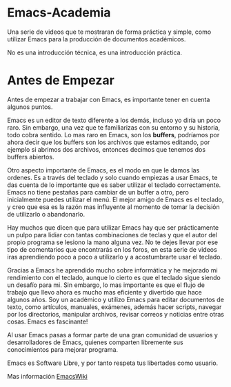 # Emacs-Academia

Una serie de videos que te mostraran de forma práctica y simple, como utilizar Emacs para la producción de documentos académicos.

No es una introducción técnica, es una introducción práctica. 

# Antes de Empezar #

Antes de empezar a trabajar con Emacs, es importante tener en cuenta algunos
puntos.

Emacs es un editor de texto diferente a los demás, incluso yo diría un poco
raro. Sin embargo, una vez que te familiarizas con su entorno y su historia,
todo cobra sentido. Lo mas raro en Emacs, son los **buffers**, podríamos por
ahora decir que los buffers son los archivos que estamos editando, por ejemplo
si abrimos dos archivos, entonces decimos que tenemos dos buffers abiertos.

Otro aspecto importante de Emacs, es el modo en que le damos las ordenes. Es a
través del teclado y solo cuando empiezas a usar Emacs, te das cuenta de lo
importante que es saber utilizar el teclado correctamente. Emacs no tiene
pestañas para cambiar de un buffer a otro, pero inicialmente puedes utilizar el menú. El
mejor amigo de Emacs es el teclado, y creo que esa es la razón mas influyente al
momento de tomar la decisión de utilizarlo o abandonarlo.

Hay muchos que dicen que para utilizar Emacs hay que ser prácticamente un pulpo
para lidiar con tantas combinaciones de teclas y que el autor del propio
programa se lesiono la mano alguna vez. No te dejes llevar por ese tipo de
comentarios que encontrarás en los foros, en esta serie de videos iras aprendiendo 
poco a poco a utilizarlo y a acostumbrarte usar el teclado.

Gracias a Emacs he aprendido mucho sobre informática y he mejorado mi
rendimiento con el teclado, aunque lo cierto es que el teclado sigue siendo un
desafío para mi. Sin embargo, lo mas importante es que el flujo de trabajo que llevo
ahora es mucho mas eficiente y divertido que hace algunos años. Soy un
académico y utilizo Emacs para editar documentos de texto, como artículos,
manuales, exámenes, además hacer scripts, navegar por los directorios,
manipular archivos, revisar correos y noticias entre otras cosas. Emacs es fascinante!

Al usar Emacs pasas a formar parte de una gran comunidad de usuarios y
desarrolladores de Emacs, quienes comparten libremente sus conocimientos
para mejorar programa.

Emacs es Software Libre, y por tanto respeta tus libertades como usuario.

Mas información
[EmacsWiki](https://www.emacswiki.org/)
